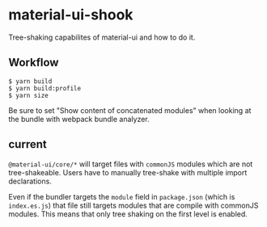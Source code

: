 # material-ui-shook
Tree-shaking capabilites of material-ui and how to do it.

## Workflow
```
$ yarn build
$ yarn build:profile
$ yarn size
```
Be sure to set "Show content of concatenated modules" when looking at the bundle
with webpack bundle analyzer.

## current
`@material-ui/core/*` will target files with `commonJS` modules which are not tree-shakeable.
Users have to manually tree-shake with multiple import declarations.

Even if the bundler targets the `module` field in `package.json` (which is `index.es.js`) that
file still targets modules that are compile with commonJS modules. This means
that only tree shaking on the first level is enabled.